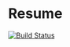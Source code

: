 # Resume

[![Build Status](http://30.40.0.172:8080/buildStatus/icon?job=qa-auth)](http://30.40.0.172:8080/view/QA/job/qa-auth/)
